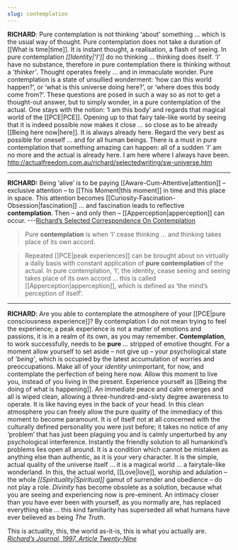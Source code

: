 ```yaml
---
slug: contemplation
---
```


**RICHARD**: Pure contemplation is not thinking ‘about’ something … which is the usual way of thought. Pure contemplation does not take a duration of [[What is time|time]]. It is instant thought, a realisation, a flash of seeing. In pure contemplation _[[Identity|‘I’]]_ do no thinking ... thinking does itself. _‘I’_ have no substance, therefore in pure contemplation there is thinking without a _‘thinker’_. Thought operates freely ... and in immaculate wonder. Pure contemplation is a state of unsullied wonderment: ‘how can this world happen?’, or ‘what is this universe doing here?’, or ‘where does this body come from?’. These questions are posed in such a way so as not to get a thought-out answer, but to simply wonder, in a pure contemplation of the actual. One stays with the notion: ‘I am this body’ and regards that magical world of the [[PCE|PCE]]. Opening up to that fairy tale-like world by seeing that it is indeed possible now makes it close … so close as to be already [[Being here now|here]]. It is always already here. Regard the very best as possible for oneself ... and for all human beings. There is a must in pure contemplation that something amazing can happen: all of a sudden _‘I’_ am no more and the actual is already here. I am here where I always have been. http://actualfreedom.com.au/richard/selectedwriting/sw-universe.htm

---

**RICHARD:** Being ‘alive’ is to be paying [[Aware-Cum-Attentive|attention]] – exclusive attention – to [[This Moment|this moment]] in time and this place in space. This attention becomes [[Curiosity-Fascination-Obsession|fascination]] ... and fascination leads to reflective **contemplation**. Then – and only then – [[Apperception|apperception]] can occur. ---[Richard’s Selected Correspondence On Contemplation](http://actualfreedom.com.au/richard/selectedcorrespondence/sc-contemplation.htm)

> Pure **contemplation** is when ‘I’ cease thinking ... and thinking takes place of its own accord. 

> Repeated [[PCE|peak experiences]] can be brought about on virtually a daily basis with constant application of **pure contemplation** of the actual. In pure contemplation, ‘I’, the identity, cease seeing and seeing takes place of its own accord ... this is called [[Apperception|apperception]], which is defined as ‘the mind’s perception of itself’. 

---


**RICHARD**:  Are you able to contemplate the atmosphere of your [[PCE|pure consciousness experience]]? By contemplation I do not mean trying to feel the experience; a peak experience is not a matter of emotions and passions, it is in a realm of its own, as you may remember. **Contemplation**, to work successfully, needs to be **pure** … stripped of emotive thought. For a moment allow yourself to set aside – not give up – your psychological state of _‘being’_, which is occupied by the latest accumulation of worries and preoccupations. Make all of your _identity_ unimportant, for now, and contemplate the perfection of being here now. Allow this moment to live you, instead of you living in the present. Experience yourself as [[Being the doing of what is happening]]. An immediate peace and calm emerges and all is wiped clean, allowing a three-hundred-and-sixty degree awareness to operate. It is like having eyes in the back of your head. In this clean atmosphere you can freely allow the pure quality of the immediacy of this moment to become paramount. It is of itself not at all concerned with the culturally defined personality you were just before; it takes no notice of any ‘problem’ that has just been plaguing you and is calmly unperturbed by any psychological interference. Instantly the friendly solution to all humankind’s problems lies open all around. It is a condition which cannot be mistaken as anything else than authentic, as it is your very character. It is the simple, actual quality of the universe itself … it is a magical world … a fairytale-like wonderland. In this, the actual world, [[Love|love]], worship and adulation – the whole _[[Spirituality|Spiritual]]_ gamut of surrender and obedience – do not play a role. _Divinity_ has become obsolete as a solution, because what you are seeing and experiencing now is pre-eminent. An intimacy closer than you have ever been with yourself, as you normally are, has replaced everything else ... this kind familiarity has superseded all what humans have ever believed as being _The Truth_. 

This is actuality, this, the world as-it-is, this is what you actually are. [_Richard’s Journal, 1997, Article Twenty-Nine_](http://www.actualfreedom.com.au/richard/selectedwriting/sw-pce.htm#WzTtDiV)